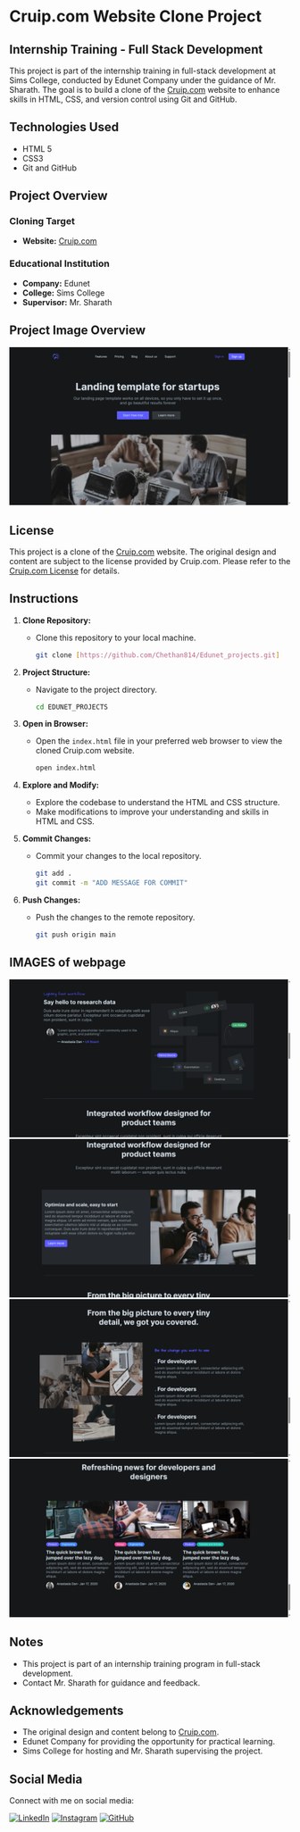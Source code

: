 # Cruip.com Website Clone Project



## Internship Training - Full Stack Development

This project is part of the internship training in full-stack development at Sims College, conducted by Edunet Company under the guidance of Mr. Sharath. The goal is to build a clone of the [Cruip.com](https://cruip.com) website to enhance skills in HTML, CSS, and version control using Git and GitHub.

## Technologies Used

- HTML 5
- CSS3
- Git and GitHub

## Project Overview

### Cloning Target

- **Website:** [Cruip.com](https://cruip.com)

### Educational Institution

- **Company:** Edunet
- **College:** Sims College
- **Supervisor:** Mr. Sharath

## Project Image Overview

<img src="readme_img\stating_page.png">

## License

This project is a clone of the [Cruip.com](https://cruip.com) website. The original design and content are subject to the license provided by Cruip.com. Please refer to the [Cruip.com License](Cruip.com) for details.

## Instructions

1. **Clone Repository:**
   - Clone this repository to your local machine.

     ```bash
     git clone [https://github.com/Chethan814/Edunet_projects.git]
     ```

2. **Project Structure:**
   - Navigate to the project directory.

     ```bash
     cd EDUNET_PROJECTS
     ```

3. **Open in Browser:**
   - Open the `index.html` file in your preferred web browser to view the cloned Cruip.com website.

     ```bash
     open index.html
     ```
4. **Explore and Modify:**
   - Explore the codebase to understand the HTML and CSS structure.
   - Make modifications to improve your understanding and skills in HTML and CSS.


5. **Commit Changes:**
   - Commit your changes to the local repository.

     ```bash
     git add .
     git commit -m "ADD MESSAGE FOR COMMIT"
     ```

6. **Push Changes:**
   - Push the changes to the remote repository.

     ```bash
     git push origin main
     ```
## IMAGES of webpage

<img src='/readme_img/1.png'>
<img src='/readme_img/2.png'>
<img src='/readme_img/3.png'>
<img src='/readme_img/4.png'>

## Notes

- This project is part of an internship training program in full-stack development.
- Contact Mr. Sharath for guidance and feedback.

## Acknowledgements

- The original design and content belong to [Cruip.com](https://cruip.com).
- Edunet Company for providing the opportunity for practical learning.
- Sims College for hosting and Mr. Sharath supervising the project.


## Social Media

Connect with me on social media:

[![LinkedIn](https://your-linkedin-logo-url.png)](https://www.linkedin.com/in/chethan-k-r-559748229/)
[![Instagram](https://your-instagram-logo-url.png)](https://www.instagram.com/chethan3145/)
[![GitHub](https://your-github-logo-url.png)](https://github.com/Chethan814)